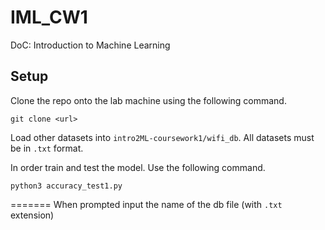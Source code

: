 # IML_CW1
DoC: Introduction to Machine Learning

## Setup
Clone the repo onto the lab machine using the following command.
````shell
git clone <url>
````

Load other datasets into `intro2ML-coursework1/wifi_db`. All datasets must be in `.txt` format.

In order train and test the model. Use the following command.
````shell
python3 accuracy_test1.py
````
=======
When prompted input the name of the db file (with `.txt` extension)
